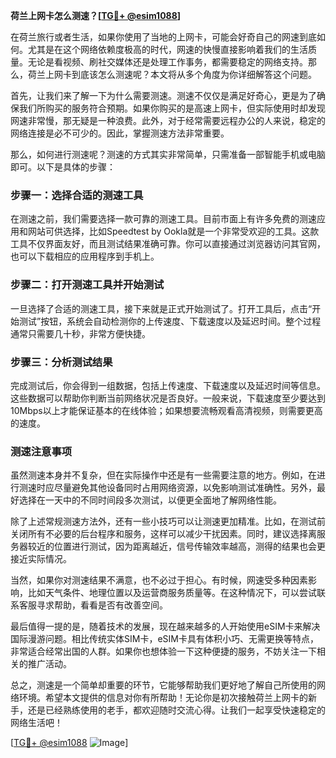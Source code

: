 **荷兰上网卡怎么测速？[[TG💪+ @esim1088](https://t.me/s/esim1088)]**

在荷兰旅行或者生活，如果你使用了当地的上网卡，可能会好奇自己的网速到底如何。尤其是在这个网络依赖度极高的时代，网速的快慢直接影响着我们的生活质量。无论是看视频、刷社交媒体还是处理工作事务，都需要稳定的网络支持。那么，荷兰上网卡到底该怎么测速呢？本文将从多个角度为你详细解答这个问题。

首先，让我们来了解一下为什么需要测速。测速不仅仅是满足好奇心，更是为了确保我们所购买的服务符合预期。如果你购买的是高速上网卡，但实际使用时却发现网速非常慢，那无疑是一种浪费。此外，对于经常需要远程办公的人来说，稳定的网络连接是必不可少的。因此，掌握测速方法非常重要。

那么，如何进行测速呢？测速的方式其实非常简单，只需准备一部智能手机或电脑即可。以下是具体的步骤：

### 步骤一：选择合适的测速工具

在测速之前，我们需要选择一款可靠的测速工具。目前市面上有许多免费的测速应用和网站可供选择，比如Speedtest by Ookla就是一个非常受欢迎的工具。这款工具不仅界面友好，而且测试结果准确可靠。你可以直接通过浏览器访问其官网，也可以下载相应的应用程序到手机上。

### 步骤二：打开测速工具并开始测试

一旦选择了合适的测速工具，接下来就是正式开始测试了。打开工具后，点击“开始测试”按钮，系统会自动检测你的上传速度、下载速度以及延迟时间。整个过程通常只需要几十秒，非常方便快捷。

### 步骤三：分析测试结果

完成测试后，你会得到一组数据，包括上传速度、下载速度以及延迟时间等信息。这些数据可以帮助你判断当前网络状况是否良好。一般来说，下载速度至少要达到10Mbps以上才能保证基本的在线体验；如果想要流畅观看高清视频，则需要更高的速度。

### 测速注意事项

虽然测速本身并不复杂，但在实际操作中还是有一些需要注意的地方。例如，在进行测速时应尽量避免其他设备同时占用网络资源，以免影响测试准确性。另外，最好选择在一天中的不同时间段多次测试，以便更全面地了解网络性能。

除了上述常规测速方法外，还有一些小技巧可以让测速更加精准。比如，在测试前关闭所有不必要的后台程序和服务，这样可以减少干扰因素。同时，建议选择离服务器较近的位置进行测试，因为距离越近，信号传输效率越高，测得的结果也会更接近实际情况。

当然，如果你对测速结果不满意，也不必过于担心。有时候，网速受多种因素影响，比如天气条件、地理位置以及运营商服务质量等。在这种情况下，可以尝试联系客服寻求帮助，看看是否有改善空间。

最后值得一提的是，随着技术的发展，现在越来越多的人开始使用eSIM卡来解决国际漫游问题。相比传统实体SIM卡，eSIM卡具有体积小巧、无需更换等特点，非常适合经常出国的人群。如果你也想体验一下这种便捷的服务，不妨关注一下相关的推广活动。

总之，测速是一个简单却重要的环节，它能够帮助我们更好地了解自己所使用的网络环境。希望本文提供的信息对你有所帮助！无论你是初次接触荷兰上网卡的新手，还是已经熟练使用的老手，都欢迎随时交流心得。让我们一起享受快速稳定的网络生活吧！

[[TG💪+ @esim1088](https://t.me/s/esim1088) ![Image](https://i.postimg.cc/4NQfJmqS/Snipaste-2025-05-13-00-14-12.png)]
